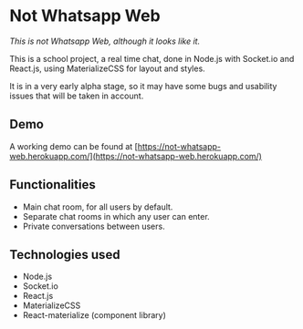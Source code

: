 # Not Whatsapp Web

*This is not Whatsapp Web, although it looks like it.*

This is a school project, a real time chat, done in Node.js with Socket.io and React.js, using MaterializeCSS for layout and styles.

It is in a very early alpha stage, so it may have some bugs and usability issues that will be taken in account.


## Demo

A working demo can be found at [https://not-whatsapp-web.herokuapp.com/](https://not-whatsapp-web.herokuapp.com/)


## Functionalities
- Main chat room, for all users by default.
- Separate chat rooms in which any user can enter.
- Private conversations between users.


## Technologies used
- Node.js
- Socket.io
- React.js
- MaterializeCSS
- React-materialize (component library)


